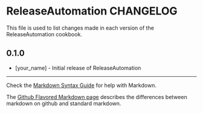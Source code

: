 ReleaseAutomation CHANGELOG
===========================

This file is used to list changes made in each version of the ReleaseAutomation cookbook.

0.1.0
-----
- [your_name] - Initial release of ReleaseAutomation

- - -
Check the [Markdown Syntax Guide](http://daringfireball.net/projects/markdown/syntax) for help with Markdown.

The [Github Flavored Markdown page](http://github.github.com/github-flavored-markdown/) describes the differences between markdown on github and standard markdown.
